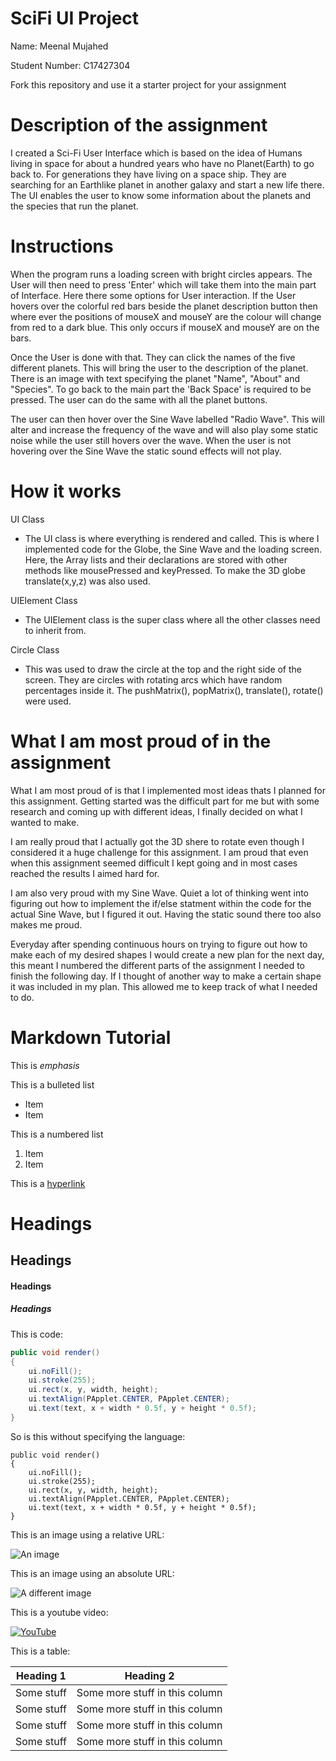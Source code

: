 # SciFi UI Project

Name: Meenal Mujahed

Student Number: C17427304

Fork this repository and use it a starter project for your assignment

# Description of the assignment
I created a Sci-Fi User Interface which is based on the idea of Humans living in space for about a hundred years who have no Planet(Earth) to go back to. For generations they have living on a space ship. They are searching for an Earthlike planet in another galaxy and start a new life there. The UI enables the user to know some information about the planets and the species that run the planet.

# Instructions
When the program runs a loading screen with bright circles appears. The User will then need to press 'Enter' which will take them into the main part of Interface. Here there some options for User interaction. If the User hovers over the colorful red bars beside the planet description button then where ever the positions of mouseX and mouseY are the colour will change from red to a dark blue. This only occurs if mouseX and mouseY are on the bars.

Once the User is done with that. They can click the names of the five different planets. This will bring the user to the description of the planet. There is an image with text specifying the planet "Name", "About" and "Species". To go back to the main part the 'Back Space' is required to be pressed. The user can do the same with all the planet buttons.   

The user can then hover over the Sine Wave labelled "Radio Wave". This will alter and increase the frequency of the wave and will also play some static noise while the user still hovers over the wave. When the user is not hovering over the Sine Wave the static sound effects will not play.
# How it works
UI Class
- The UI class is where everything is rendered and called. This is where I implemented code for the Globe, the Sine Wave and the loading screen. Here, the Array lists and their declarations are stored with other methods like mousePressed and keyPressed. To make the 3D globe translate(x,y,z) was also used. 

UIElement Class
- The UIElement class is the super class where all the other classes need to inherit from.

Circle Class
- This was used to draw the circle at the top and the right side of the screen. They are circles with rotating arcs which have random percentages inside it. The pushMatrix(), popMatrix(), translate(), rotate() were used.  





# What I am most proud of in the assignment

What I am most proud of is that I implemented most ideas thats I planned for this assignment. Getting started was the difficult part for me but with some research and coming up with different ideas, I finally decided on what I wanted to make.

I am really proud that I actually got the 3D shere to rotate even though I considered it a huge challenge for this assignment. I am proud that even when this assignment seemed difficult I kept going and in most cases reached the results I aimed hard for.

I am also very proud with my Sine Wave. Quiet a lot of thinking went into figuring out how to implement the if/else statment within the code for the actual Sine Wave, but I figured it out. Having the static sound there too also makes me proud.

Everyday after spending continuous hours on trying to figure out how to make each of my desired shapes I would create a new plan for the next day, this meant I numbered the different parts of the assignment I needed to finish the following day. If I thought of another way to make a certain shape it was included in my plan. This allowed me to keep track of what I needed to do.

# Markdown Tutorial

This is *emphasis*

This is a bulleted list

- Item
- Item

This is a numbered list

1. Item
1. Item

This is a [hyperlink](http://bryanduggan.org)

# Headings
## Headings
#### Headings
##### Headings

This is code:

```Java
public void render()
{
	ui.noFill();
	ui.stroke(255);
	ui.rect(x, y, width, height);
	ui.textAlign(PApplet.CENTER, PApplet.CENTER);
	ui.text(text, x + width * 0.5f, y + height * 0.5f);
}
```

So is this without specifying the language:

```
public void render()
{
	ui.noFill();
	ui.stroke(255);
	ui.rect(x, y, width, height);
	ui.textAlign(PApplet.CENTER, PApplet.CENTER);
	ui.text(text, x + width * 0.5f, y + height * 0.5f);
}
```

This is an image using a relative URL:

![An image](images/p8.png)

This is an image using an absolute URL:

![A different image](https://bryanduggandotorg.files.wordpress.com/2019/02/infinite-forms-00045.png?w=595&h=&zoom=2)

This is a youtube video:

[![YouTube](http://img.youtube.com/vi/J2kHSSFA4NU/0.jpg)](https://www.youtube.com/watch?v=J2kHSSFA4NU)

This is a table:

| Heading 1 | Heading 2 |
|-----------|-----------|
|Some stuff | Some more stuff in this column |
|Some stuff | Some more stuff in this column |
|Some stuff | Some more stuff in this column |
|Some stuff | Some more stuff in this column |

